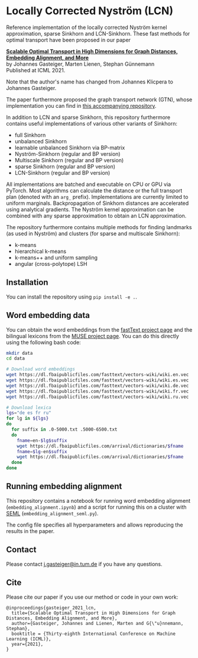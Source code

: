 # Locally Corrected Nyström  (LCN)

Reference implementation of the locally corrected Nyström kernel approximation, sparse Sinkhorn and LCN-Sinkhorn. These fast methods for optimal transport have been proposed in our paper 

**[Scalable Optimal Transport in High Dimensions for Graph Distances, Embedding Alignment, and More](https://www.cs.cit.tum.de/daml/lcn/)**   
by Johannes Gasteiger, Marten Lienen, Stephan Günnemann  
Published at ICML 2021.

Note that the author's name has changed from Johannes Klicpera to Johannes Gasteiger.

The paper furthermore proposed the graph transport network (GTN), whose implementation you can find in [this accompanying repository](https://github.com/gasteigerjo/gtn).

In addition to LCN and sparse Sinkhorn, this repository furthermore contains useful implementations of various other variants of Sinkhorn:
- full Sinkhorn
- unbalanced Sinkhorn
- learnable unbalanced Sinkhorn via BP-matrix
- Nyström-Sinkhorn (regular and BP version)
- Multiscale Sinkhorn (regular and BP version)
- sparse Sinkhorn (regular and BP version)
- LCN-Sinkhorn (regular and BP version)

All implementations are batched and executable on CPU or GPU via PyTorch. Most algorithms can calculate the distance or the full transport plan (denoted with an `arg_` prefix). Implementations are currently limited to uniform marginals. Backpropagation of Sinkhorn distances are accelerated using analytical gradients. The Nyström kernel approximation can be combined with any sparse approximation to obtain an LCN approximation.

The repository furthermore contains multiple methods for finding landmarks (as used in Nyström) and clusters (for sparse and multiscale Sinkhorn):
- k-means
- hierarchical k-means
- k-means++ and uniform sampling
- angular (cross-polytope) LSH

## Installation
You can install the repository using `pip install -e .`.

## Word embedding data
You can obtain the word embeddings from the [fastText project page](https://fasttext.cc/) and the bilingual lexicons from the [MUSE project page](https://github.com/facebookresearch/MUSE). You can do this directly using the following bash code:
```bash
mkdir data
cd data

# Download word embeddings
wget https://dl.fbaipublicfiles.com/fasttext/vectors-wiki/wiki.en.vec
wget https://dl.fbaipublicfiles.com/fasttext/vectors-wiki/wiki.es.vec
wget https://dl.fbaipublicfiles.com/fasttext/vectors-wiki/wiki.de.vec
wget https://dl.fbaipublicfiles.com/fasttext/vectors-wiki/wiki.fr.vec
wget https://dl.fbaipublicfiles.com/fasttext/vectors-wiki/wiki.ru.vec

# Download lexica
lgs="de es fr ru"
for lg in ${lgs}
do
  for suffix in .0-5000.txt .5000-6500.txt
  do
    fname=en-$lg$suffix
    wget https://dl.fbaipublicfiles.com/arrival/dictionaries/$fname
    fname=$lg-en$suffix
    wget https://dl.fbaipublicfiles.com/arrival/dictionaries/$fname
  done
done
```

## Running embedding alignment
This repository contains a notebook for running word embedding alignment (`embedding_alignment.ipynb`) and a script for running this on a cluster with [SEML](https://github.com/TUM-DAML/seml) (`embedding_alignment_seml.py`).

The config file specifies all hyperparameters and allows reproducing the results in the paper.

## Contact
Please contact j.gasteiger@in.tum.de if you have any questions.

## Cite
Please cite our paper if you use our method or code in your own work:

```
@inproceedings{gasteiger_2021_lcn,
  title={Scalable Optimal Transport in High Dimensions for Graph Distances, Embedding Alignment, and More},
  author={Gasteiger, Johannes and Lienen, Marten and G{\"u}nnemann, Stephan},
  booktitle = {Thirty-eighth International Conference on Machine Learning (ICML)},
  year={2021},
}
```
